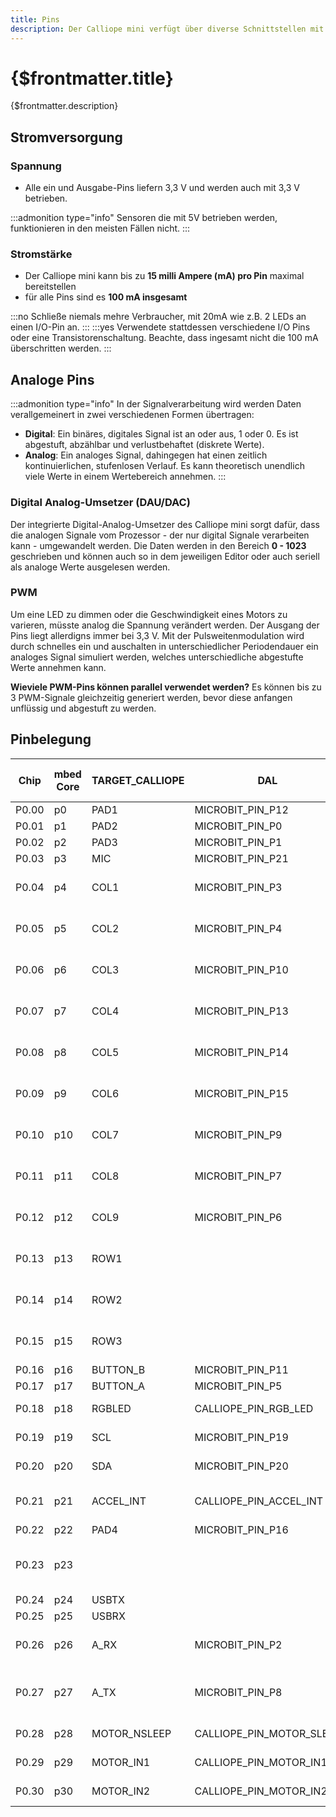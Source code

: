 ```yaml
---
title: Pins
description: Der Calliope mini verfügt über diverse Schnittstellen mit unterschiedlichen Protokollen, die programmiert werden können und womit Daten ausgetauscht werden.
---
```


# {$frontmatter.title} 

{$frontmatter.description}


## Stromversorgung

### Spannung

- Alle ein und Ausgabe-Pins liefern 3,3 V und werden auch mit 3,3 V betrieben.

:::admonition type="info"
Sensoren die mit 5V betrieben werden, funktionieren in den meisten Fällen nicht.
:::

### Stromstärke

- Der Calliope mini kann bis zu **15 milli Ampere (mA) pro Pin** maximal bereitstellen
- für alle Pins sind es **100 mA insgesamt**

:::no
Schließe niemals mehre Verbraucher, mit 20mA wie z.B. 2 LEDs an einen I/O-Pin an.
:::
:::yes
Verwendete stattdessen verschiedene I/O Pins oder eine Transistorenschaltung. Beachte, dass ingesamt nicht die 100 mA überschritten werden.
:::




## Analoge Pins

:::admonition type="info"
In der Signalverarbeitung wird werden Daten verallgemeinert in zwei verschiedenen Formen übertragen: 
- **Digital**: Ein binäres, digitales Signal ist an oder aus, 1 oder 0. Es ist abgestuft, abzählbar und verlustbehaftet (diskrete Werte).
- **Analog**: Ein analoges Signal, dahingegen hat einen zeitlich kontinuierlichen, stufenlosen Verlauf. Es kann theoretisch unendlich viele Werte in einem Wertebereich annehmen.
:::

### Digital Analog-Umsetzer (DAU/DAC)
Der integrierte Digital-Analog-Umsetzer des Calliope mini sorgt dafür, dass die analogen Signale vom Prozessor - der nur digital Signale verarbeiten kann - umgewandelt werden. Die Daten werden in den Bereich **0 - 1023** geschrieben und können auch so in dem jeweiligen Editor oder auch seriell als analoge Werte ausgelesen werden.

### PWM

Um eine LED zu dimmen oder die Geschwindigkeit eines Motors zu varieren, müsste analog die Spannung verändert werden. Der Ausgang der Pins liegt allerdigns immer bei 3,3 V. Mit der Pulsweitenmodulation wird durch schnelles ein und auschalten in unterschiedlicher Periodendauer ein analoges Signal simuliert werden, welches unterschiedliche abgestufte Werte annehmen kann. 

**Wieviele PWM-Pins können parallel verwendet werden?** 
Es können bis zu 3 PWM-Signale gleichzeitig generiert werden, bevor diese anfangen unflüssig und abgestuft zu werden. 


## Pinbelegung
| Chip  | mbed Core | TARGET\_CALLIOPE | DAL                         | Protokoll | Pins     | Info                                              | Digital In/Out | Analog In/OWM out |
| ----- | --------- | ---------------- | --------------------------- | --------- | -------- | ------------------------------------------------- | -------------- | ----------------- |
| P0.00 | p0        | PAD1             | MICROBIT\_PIN\_P12          |           | C0       | Touchpin P0                                       | X              | \-                |
| P0.01 | p1        | PAD2             | MICROBIT\_PIN\_P0           |           | C1       | Touchpin P1                                       | X              | X                 |
| P0.02 | p2        | PAD3             | MICROBIT\_PIN\_P1           |           | C2       | Touchpin P2                                       | X              | X                 |
| P0.03 | p3        | MIC              | MICROBIT\_PIN\_P21          | MIC       | C21      | Microphone pin                                    |                | X                 |
| P0.04 | p4        | COL1             | MICROBIT\_PIN\_P3           |           | C4       | Use only if LED matrix is not initialized         | X              | X                 |
| P0.05 | p5        | COL2             | MICROBIT\_PIN\_P4           |           | C5       | Use only if LED matrix is not initialized         | X              | X                 |
| P0.06 | p6        | COL3             | MICROBIT\_PIN\_P10          |           | C6       | Use only if LED matrix is not initialized         | X              | X                 |
| P0.07 | p7        | COL4             | MICROBIT\_PIN\_P13          | SPI, SCK  | C7       | Use only if LED matrix is not initialized         | X              | \-                |
| P0.08 | p8        | COL5             | MICROBIT\_PIN\_P14          | SPI, MISO | C8       | Use only if LED matrix is not initialized         | X              | \-                |
| P0.09 | p9        | COL6             | MICROBIT\_PIN\_P15          | SPI, MOSI | C9       | Use only if LED matrix is not initialized         | X              | \-                |
| P0.10 | p10       | COL7             | MICROBIT\_PIN\_P9           |           | C10      | Use only if LED matrix is not initialized         | X              | \-                |
| P0.11 | p11       | COL8             | MICROBIT\_PIN\_P7           |           | C11      | Use only if LED matrix is not initialized         | X              | \-                |
| P0.12 | p12       | COL9             | MICROBIT\_PIN\_P6           |           | C12      | Use only if LED matrix is not initialized         | X              | \-                |
| P0.13 | p13       | ROW1             |                             |           |          | Use only if LED matrix is not initialized         | \-             | \-                |
| P0.14 | p14       | ROW2             |                             |           |          | Use only if LED matrix is not initialized         | \-             | \-                |
| P0.15 | p15       | ROW3             |                             |           |          | Use only if LED matrix is not initialized         | \-             | \-                |
| P0.16 | p16       | BUTTON\_B        | MICROBIT\_PIN\_P11          |           |          | B Button                                          |                | \-                |
| P0.17 | p17       | BUTTON\_A        | MICROBIT\_PIN\_P5           |           |          | A Button                                          |                | \-                |
| P0.18 | p18       | RGBLED           | CALLIOPE\_PIN\_RGB\_LED     |           |          | RGB LED data pin                                  |                | \-                |
| P0.19 | p19       | SCL              | MICROBIT\_PIN\_P19          | I²C, SCL  | C19 (A0) | I²C, left Grove connector                         | X              | \-                |
| P0.20 | p20       | SDA              | MICROBIT\_PIN\_P20          | I²C, SDA  | C18 (A0) | I²C, left Grove connector                         | X              | \-                |
| P0.21 | p21       | ACCEL\_INT       | CALLIOPE\_PIN\_ACCEL\_INT   |           |          | BMX055 Accelerator Interrupt pin                  |                | \-                |
| P0.22 | p22       | PAD4             | MICROBIT\_PIN\_P16          |           | C3       | Touchpin P3                                       | X              | \-                |
| P0.23 | p23       |                  |                             |           |          | BMX055 DATARDY (Magnetometer) pin                 | \-             | \-                |
| P0.24 | p24       | USBTX            |                             | USB TX    |          | USB Serial TX                                     |                | \-                |
| P0.25 | p25       | USBRX            |                             | USB RX    |          | USB Serial RX                                     |                | \-                |
| P0.26 | p26       | A\_RX            | MICROBIT\_PIN\_P2           | UART, RX  | C16 (A1) | ext. Serial Port RX (right Grove connector)       | X              | X                 |
| P0.27 | p27       | A\_TX            | MICROBIT\_PIN\_P8           | UART, TX  | C17 (A1) | UART, ext. Serial Port TX (right Grove connector) | X              | X                 |
| P0.28 | p28       | MOTOR\_NSLEEP    | CALLIOPE\_PIN\_MOTOR\_SLEEP |           |          | Motor Port NSLEEP pin                             |                | ?                 |
| P0.29 | p29       | MOTOR\_IN1       | CALLIOPE\_PIN\_MOTOR\_IN1   |           |          | Motor Port IN1 pin                                | \-             | \-                |
| P0.30 | p30       | MOTOR\_IN2       | CALLIOPE\_PIN\_MOTOR\_IN2   |           |          | Motor Port IN2 pin                                | \-             | \-                |

<!-- | C1 | digital | |
| C0 | digital | I/O Pin | 
| C2 | digital/analog | |
| C3 | digital | | -->